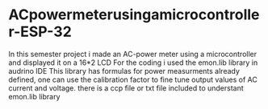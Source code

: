 # ACpowermeterusingamicrocontroller-ESP-32
In this semester project i made an AC-power meter using a microcontroller and displayed it on a 16*2 LCD
For the coding i used the emon.lib library in audrino IDE
This library has formulas for power measurments already defined, one can use the calibration factor to fine tune output values of AC current and voltage.
there is a ccp file or txt file included to understant emon.lib library 
